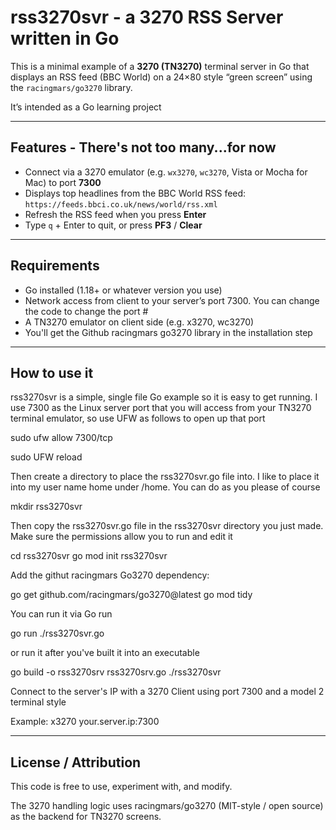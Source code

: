 # rss3270svr - a 3270 RSS Server written in Go
This is a minimal example of a **3270 (TN3270)** terminal server in Go that displays an RSS feed (BBC World) on a 24×80 style “green screen” using the `racingmars/go3270` library.

It’s intended as a Go learning project 

---
## Features - There's not too many...for now

- Connect via a 3270 emulator (e.g. `wx3270`, `wc3270`, Vista or Mocha for Mac) to port **7300**  
- Displays top headlines from the BBC World RSS feed:  
  `https://feeds.bbci.co.uk/news/world/rss.xml`  
- Refresh the RSS feed when you press **Enter**  
- Type `q` + Enter to quit, or press **PF3** / **Clear**      

---
## Requirements

- Go installed (1.18+ or whatever version you use)  
- Network access from client to your server’s port 7300. You can change the code to change the port #
- A TN3270 emulator on client side (e.g. x3270, wc3270)
- You'll get the Github racingmars go3270 library in the installation step

---
## How to use it

rss3270svr is a simple, single file Go example so it is easy to get running. I use 7300 as the Linux server port that you will access from your TN3270 terminal emulator, so use UFW as follows to open up that port

  sudo ufw allow 7300/tcp
  
  sudo UFW reload

Then create a directory to place the rss3270svr.go file into. I like to place it into my user name home under /home. You can do as you please of course

   mkdir rss3270svr

Then copy the rss3270svr.go file in the rss3270svr directory you just made. Make sure the permissions allow you to run and edit it
   
   cd rss3270svr
   go mod init rss3270svr

Add the githut racingmars Go3270 dependency:
   
   go get github.com/racingmars/go3270@latest
   go mod tidy

You can run it via Go run
   
   go run ./rss3270svr.go

or run it after you've built it into an executable

   go build -o rss3270srv rss3270srv.go
   ./rss3270svr

Connect to the server's IP with a 3270 Client using port 7300 and a model 2 terminal style

Example: x3270 your.server.ip:7300

---
## License / Attribution
This code is free to use, experiment with, and modify.

The 3270 handling logic uses racingmars/go3270 (MIT-style / open source) as the backend for TN3270 screens.
